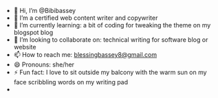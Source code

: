 - 👋 Hi, I’m @Bibibassey
- 👀 I’m a certified web content writer and copywriter
- 🌱 I’m currently learning: a bit of coding for tweaking the theme on my blogspot blog
- 💞️ I’m looking to collaborate on: technical writing for software blog or website
- 📫 How to reach me: blessingbassey8@gmail.com
- 😄 Pronouns: she/her
- ⚡ Fun fact: I love to sit outside my balcony with the warm sun on my face scribbling words on my writing pad
- 

<!---
Bibibassey/Bibibassey is a ✨ special ✨ repository because its `README.md` (this file) appears on your GitHub profile.
You can click the Preview link to take a look at your changes.
--->
